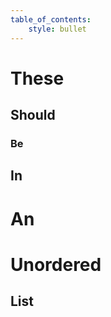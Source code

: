 ```yaml
---
table_of_contents:
    style: bullet
---
```


# These
## Should
### Be
## In
# An
# Unordered
## List
